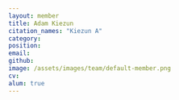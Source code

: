 ```yaml
---
layout: member
title: Adam Kiezun
citation_names: "Kiezun A"
category: 
position: 
email:
github: 
image: /assets/images/team/default-member.png
cv:
alum: true
---
```


